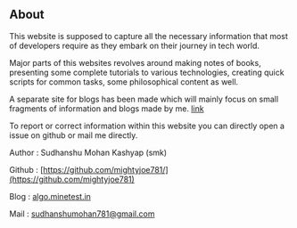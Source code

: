 ## About

This website is supposed to capture all the necessary information that most of developers require as they embark on their journey in tech world.

Major parts of this websites revolves around making notes of books, presenting some  complete tutorials to various technologies, creating quick scripts for common tasks, some philosophical content as well.

A separate site for blogs has been made which will mainly focus on small fragments  of information and blogs made by me. [link](https://algo.minetest.in/)

To report or correct information within this website you can directly open a issue on github or mail me directly.



Author : Sudhanshu Mohan Kashyap (smk)

Github : [https://github.com/mightyjoe781/](https://github.com/mightyjoe781)

Blog : [algo.minetest.in](https://algo.minetest.in/)

Mail : sudhanshumohan781@gmail.com
